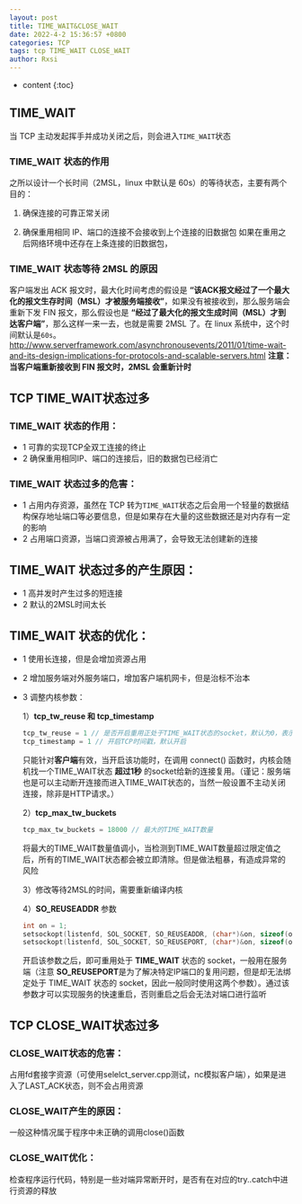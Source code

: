 ```yaml
---
layout: post
title: TIME_WAIT&CLOSE_WAIT
date: 2022-4-2 15:36:57 +0800
categories: TCP
tags: tcp TIME_WAIT CLOSE_WAIT
author: Rxsi
---
```


* content
{:toc}

## TIME_WAIT
当 TCP 主动发起挥手并成功关闭之后，则会进入`TIME_WAIT`状态
### TIME_WAIT 状态的作用
之所以设计一个长时间（2MSL，linux 中默认是 60s）的等待状态，主要有两个目的：
1. 确保连接的可靠正常关闭
    
2. 确保重用相同 IP、端口的连接不会接收到上个连接的旧数据包
    如果在重用之后网络环境中还存在上条连接的旧数据包，
### TIME_WAIT 状态等待 2MSL 的原因
客户端发出 ACK 报文时，最大化时间考虑的假设是 **“该ACK报文经过了一个最大化的报文生存时间（MSL）才被服务端接收”**，如果没有被接收到，那么服务端会重新下发 FIN 报文，那么假设也是 **“经过了最大化的报文生成时间（MSL）才到达客户端”**，那么这样一来一去，也就是需要 2MSL 了。在 linux 系统中，这个时间默认是`60s`。
http://www.serverframework.com/asynchronousevents/2011/01/time-wait-and-its-design-implications-for-protocols-and-scalable-servers.html
**注意：当客户端重新接收到 FIN 报文时，2MSL 会重新计时**

## TCP TIME_WAIT状态过多
### TIME_WAIT 状态的作用：

- 1 可靠的实现TCP全双工连接的终止
- 2 确保重用相同IP、端口的连接后，旧的数据包已经消亡
<!--more-->
### TIME_WAIT 状态过多的危害：

- 1 占用内存资源，虽然在 TCP 转为`TIME_WAIT`状态之后会用一个轻量的数据结构保存地址端口等必要信息，但是如果存在大量的这些数据还是对内存有一定的影响
- 2 占用端口资源，当端口资源被占用满了，会导致无法创建新的连接

## TIME_WAIT 状态过多的产生原因：

- 1 高并发时产生过多的短连接
- 2 默认的2MSL时间太长

## TIME_WAIT 状态的优化：

- 1 使用长连接，但是会增加资源占用

- 2 增加服务端对外服务端口，增加客户端机网卡，但是治标不治本

- 3 调整内核参数：

    1）**tcp_tw_reuse 和 tcp_timestamp** 
    ```c
    tcp_tw_reuse = 1 // 是否开启重用正处于TIME_WAIT状态的socket，默认为0，表示否
    tcp_timestamp = 1 // 开启TCP时间戳，默认开启
    ```
    只能针对**客户端**有效，当开启该功能时，在调用 connect() 函数时，内核会随机找一个TIME_WAIT状态 **超过1秒** 的socket给新的连接复用。（谨记：服务端也是可以主动断开连接而进入TIME_WAIT状态的，当然一般设置不主动关闭连接，除非是HTTP请求。）

	2）**tcp_max_tw_buckets** 
    ```c
    tcp_max_tw_buckets = 18000 // 最大的TIME_WAIT数量
    ```
    将最大的TIME_WAIT数量值调小，当检测到TIME_WAIT数量超过限定值之后，所有的TIME_WAIT状态都会被立即清除。但是做法粗暴，有造成异常的风险

    3）修改等待2MSL的时间，需要重新编译内核

    4）**SO_REUSEADDR** 参数
    ```c
    int on = 1;
    setsockopt(listenfd, SOL_SOCKET, SO_REUSEADDR, (char*)&on, sizeof(on));
    setsockopt(listenfd, SOL_SOCKET, SO_REUSEPORT, (char*)&on, sizeof(on));
    ```
    开启该参数之后，即可重用处于 **TIME_WAIT** 状态的 socket，一般用在服务端（注意 **SO_REUSEPORT**是为了解决特定IP端口的复用问题，但是却无法绑定处于 TIME_WAIT 状态的 socket，因此一般同时使用这两个参数）。通过该参数才可以实现服务的快速重启，否则重启之后会无法对端口进行监听

## TCP CLOSE_WAIT状态过多
### CLOSE_WAIT状态的危害：
占用fd套接字资源（可使用selelct_server.cpp测试，nc模拟客户端），如果是进入了LAST_ACK状态，则不会占用资源

### CLOSE_WAIT产生的原因：
一般这种情况属于程序中未正确的调用close()函数

### CLOSE_WAIT优化：
检查程序运行代码，特别是一些对端异常断开时，是否有在对应的try..catch中进行资源的释放